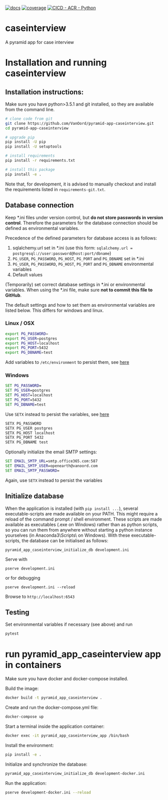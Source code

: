 [ ![docs](https://img.shields.io/badge/docs-latest-brightgreen.svg)](https://vanoord.github.io/pyramid-app-voice/docs/) [ ![coverage](https://github.com/VanOord/pyramid-app-voice/blob/gh-pages/coverage/coverage.svg)](https://vanoord.github.io/pyramid-app-voice/coverage/) [![CICD - ACR - Python](https://github.com/VanOord/pyramid-app-caseinterview/actions/workflows/action.yml/badge.svg)](https://github.com/VanOord/pyramid-app-caseinterview/actions/workflows/action.yml)



# caseinterview
A pyramid app for case interview

# Installation and running caseinterview

## Installation instructions:

Make sure you have python>3.5.1 and git installed, so they are available from the command line. 

```bash
# clone code from git
git clone https://github.com/VanOord/pyramid-app-caseinterview.git
cd pyramid-app-caseinterview

# upgrade pip
pip install -U pip
pip install -U setuptools

# install requirements
pip install -r requirements.txt

# install this package
pip install -e .
```

Note that, for development, it is advised to manually checkout and install the requirements listed in `requirements-git.txt`.

## Database connection

Keep \*.ini files under version control, but **do not store passwords in version control**. Therefore the parameters for the database connection should be defined as environmental variables.

Precedence of the defined parameters for database access is as follows:

1.  sqlalchemy.url set in \*.ini (use this form: `sqlalchemy.url = postgresql://user:password@host:port/dbname`)
2.  `PG_USER`, `PG_PASSWORD`, `PG_HOST`, `PG_PORT` and `PG_DBNAME` set in \*.ini
3.  `PG_USER`, `PG_PASSWORD`, `PG_HOST`, `PG_PORT` and `PG_DBNAME` environmental variables
4.  Default values

(Temporarily) set correct database settings in \*.ini or environmental variables. When using the \*.ini file, make sure **not to commit this file to GitHub**.

The default settings and how to set them as environmental variables are listed below. This differs for windows and linux.

### Linux / OSX

```bash
export PG_PASSWORD=
export PG_USER=postgres
export PG_HOST=localhost
export PG_PORT=5432
export PG_DBNAME=test
```

Add variables to `/etc/environment` to persist them, see [here](https://help.ubuntu.com/community/EnvironmentVariables)

### Windows

```bat
SET PG_PASSWORD=
SET PG_USER=postgres
SET PG_HOST=localhost
SET PG_PORT=5432
SET PG_DBNAME=test
```

Use `SETX` instead to persist the variables, see [here](http://stackoverflow.com/questions/5898131/set-a-persistent-environment-variable-from-cmd-exe)

```bat
SETX PG_PASSWORD
SETX PG_USER postgres
SETX PG_HOST localhost
SETX PG_PORT 5432
SETX PG_DBNAME test
```

Optionally initialize the email SMTP settings:

```bat
SET EMAIL_SMTP_URL=smtp.office365.com:587
SET EMAIL_SMTP_USER=openearth@vanoord.com
SET EMAIL_SMTP_PASSWORD=
```

Again, use `SETX` instead to persist the variables

## Initialize database

When the application is installed (with `pip install ...`), several executable-scripts are made
available on your PATH. This might require a reload of the command prompt / shell environment.
These scripts are made available as executables (.exe on Windows) rather than as python scripts,
so you can run them from anywhere without starting a python instance yourselves (in Anaconda3\Scripts\ on Windows).
With these executable-scripts, the database can be initialised as follows:

    pyramid_app_caseinterview_initialize_db development.ini

Serve with

    pserve development.ini

or for debugging

    pserve development.ini --reload

Browse to `http://localhost:6543`

## Testing

Set environmental variables if necessary (see above) and run

```bash
pytest
```

# run pyramid_app_caseinterview app in containers

Make sure you have docker and docker-compose installed.

Build the image:

```bash
docker build -t pyramid_app_caseinterview .
```

Create and run the docker-compose.yml file:

```bash
docker-compose up
```

Start a terminal inside the application container:

```bash
docker exec -it pyramid_app_caseinterview_app /bin/bash
```

Install the environment:

```bash
pip install -e .
```

Initialize and synchronize the database:

```bash
pyramid_app_caseinterview_initialize_db development-docker.ini
```

Run the application:

```bash
pserve development-docker.ini --reload
```
